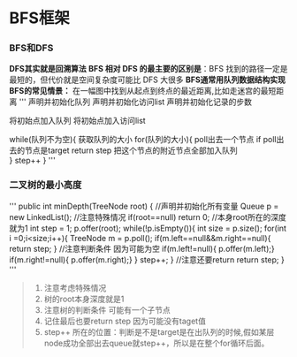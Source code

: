 # BFS框架
### BFS和DFS
**DFS其实就是回溯算法**
**BFS 相对 DFS 的最主要的区别是**：BFS 找到的路径一定是最短的，但代价就是空间复杂度可能比 DFS 大很多
**BFS通常用队列数据结构实现**
**BFS的常见情景：** 在一幅图中找到从起点到终点的最近距离,比如走迷宫的最短距离
'''
声明并初始化队列
声明并初始化访问list
声明并初始化记录的步数

将初始点加入队列
将初始点加入访问list

while(队列不为空){
   获取队列的大小
   for(队列的大小){
     poll出去一个节点
     if poll出去的节点是target
        return step
     把这个节点的附近节点全部加入队列   
   }
   step++
}
'''
### 二叉树的最小高度
'''
 public int minDepth(TreeNode root) {
        //声明并初始化所有变量
        Queue<TreeNode> p = new LinkedList<TreeNode>();
          //注意特殊情况
          if(root==null) return 0;
          //本身root所在的深度就为1
        int step = 1;
        p.offer(root);
        while(!p.isEmpty()){
          int size = p.size();
          for(int i =0;i<size;i++){
              TreeNode m = p.poll();
              if(m.left==null&&m.right==null){
                  return step;
              }
              //注意判断条件 因为可能为空
              if(m.left!=null){
              p.offer(m.left);}
              if(m.right!=null){
              p.offer(m.right);}
          }
        step++;
        }
        //注意还要return
        return step;
    }
'''
> 1. 注意考虑特殊情况 
> 2. 树的root本身深度就是1
> 3. 注意树的判断条件 可能有一个子节点
> 4. 记住最后也要return step 因为可能没有taget值
> 5. step++ 所在的位置：判断是不是target是在出队列的时候,假如某层node成功全部出去queue就step++，所以是在整个for循环后面。
